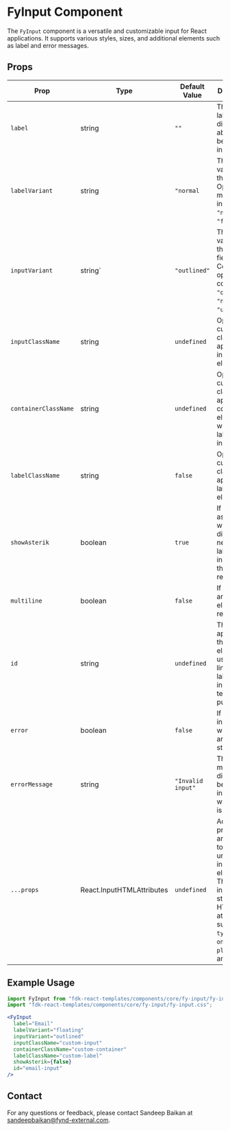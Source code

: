 # FyInput Component

The `FyInput` component is a versatile and customizable input for React applications. It supports various styles, sizes, and additional elements such as label and error messages.

## Props

| Prop                  | Type                                            | Default Value       | Description                                                                                       |
|---------------------|------------|--------------------------------------|---------------------------------------------------------------------------------------------------|
| `label`               | string                                          | `""`                 | The text label displayed above or beside the input field.   |
| `labelVariant`        | string                                          | `"normal`            | The style variant of the label. Options might include `"normal"`, `"floating"`.  |
| `inputVariant`        | string`                                         | `"outlined"`         | The style variant of the input field. Common options could be `"outlined"`, `"no-border"`, `"underline"`.  |
| `inputClassName`      | string                                          | `undefined`          | Optional custom CSS class(es) to apply to the input element.  |
| `containerClassName`  | string                                          | `undefined`          | Optional custom CSS class(es) to apply to the container element that wraps the label and input.                                   |
| `labelClassName`      | string                                          | `false`              | Optional custom CSS class(es) to apply to the label element.
| `showAsterik`         | boolean                                         | `true`               | If true, an asterisk (*) will be displayed next to the label to indicate that the field is required.
| `multiline`           | boolean                                         | `false`              | If true, text area element is rendered.
| `id`                  | string                                          | `undefined`          | The ID to be applied to the input element, useful for linking labels and inputs or for testing purposes.
| `error`               | boolean                                         | `false`              | If true, the input field will display an error state.
| `errorMessage`        | string                                          | `"Invalid input"`    | The message displayed below the input field when `error` is true.
| `...props`            | React.InputHTMLAttributes<HTMLInputElement>     | `undefined`           | Additional props that are passed to the underlying input element. These can include standard HTML input attributes such as `type`, `value`, `onChange`, `placeholder`, and more.

## Example Usage

```jsx
import FyInput from "fdk-react-templates/components/core/fy-input/fy-input";
import "fdk-react-templates/components/core/fy-input/fy-input.css";

<FyInput
  label="Email"
  labelVariant="floating"
  inputVariant="outlined"
  inputClassName="custom-input"
  containerClassName="custom-container"
  labelClassName="custom-label"
  showAsterik={false}
  id="email-input"
/>
```

## Contact

For any questions or feedback, please contact Sandeep Baikan at [sandeepbaikan@fynd-external.com](mailto:sandeepbaikan@fynd-external.com).

